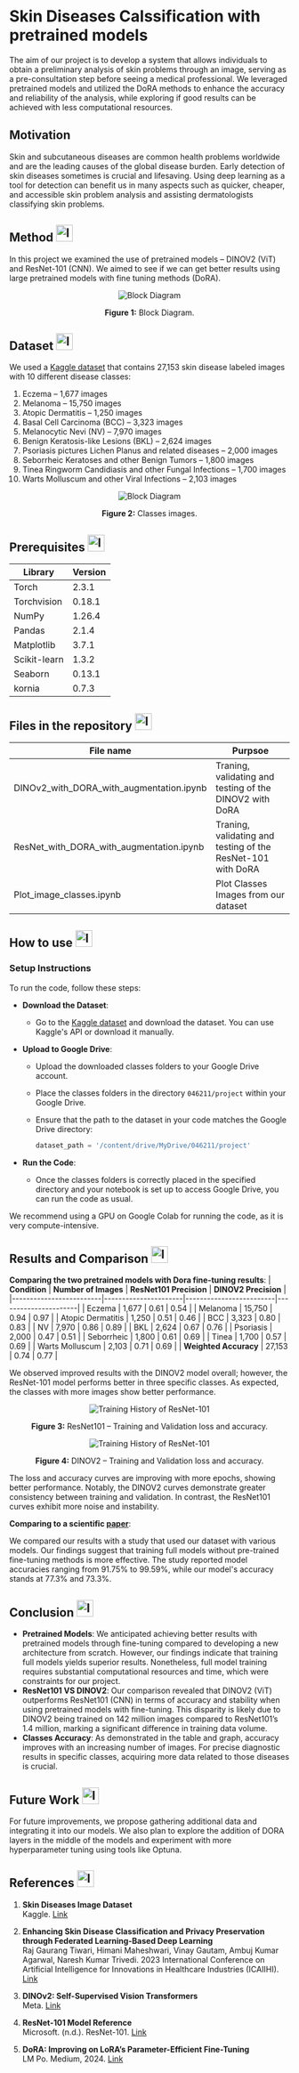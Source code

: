 # Skin Diseases Calssification with pretrained models
The aim of our project is to develop a system that allows individuals to obtain a preliminary analysis of skin problems through an image, serving as a pre-consultation step before seeing a medical professional. We leveraged pretrained models and utilized the DoRA methods to enhance the accuracy and reliability of the analysis, while exploring if good results can be achieved with less computational resources.

## Motivation
Skin and subcutaneous diseases are common health problems worldwide and are the leading causes of the global disease burden. Early detection of skin diseases sometimes is crucial and lifesaving. Using deep learning as a tool for detection can benefit us in many aspects such as quicker, cheaper, and accessible skin problem analysis and assisting dermatologists classifying skin problems.

## Method <img src="https://github.com/tzurbar/046211/blob/main/Assets/Icons/entrepreneurship_8552566.png" alt="Icon" width="30" height="30">
In this project we examined the use of pretrained models – DINOV2 (ViT) and ResNet-101 (CNN). We aimed to see if we can get better results using large pretrained models with fine tuning methods (DoRA).

<div align="center">
    <img src="https://github.com/tzurbar/046211/blob/main/Assets/Block_diagram.png?raw=true" alt="Block Diagram">
    <p><strong>Figure 1:</strong> Block Diagram.</p>
</div>

## Dataset <img src="https://github.com/tzurbar/046211/blob/main/Assets/Icons/book-stack_3389081.png" alt="Icon" width="30" height="30">
We used a [Kaggle dataset](https://www.kaggle.com/datasets/ismailpromus/skin-diseases-image-dataset/data) that contains 27,153 skin disease labeled images with 10 different disease classes:
1.	Eczema – 1,677 images
2.	Melanoma – 15,750 images
3.	Atopic Dermatitis – 1,250 images
4.	Basal Cell Carcinoma (BCC) – 3,323 images
5.	Melanocytic Nevi (NV) – 7,970 images
6.	Benign Keratosis-like Lesions (BKL) – 2,624 images
7.	Psoriasis pictures Lichen Planus and related diseases – 2,000 images
8.	Seborrheic Keratoses and other Benign Tumors – 1,800 images
9.	Tinea Ringworm Candidiasis and other Fungal Infections – 1,700 images
10.	Warts Molluscum and other Viral Infections – 2,103 images

<div align="center">
    <img src="https://github.com/tzurbar/046211/blob/main/Assets/Classes_images.png?raw=true" alt="Block Diagram">
    <p><strong>Figure 2:</strong> Classes images.</p>
</div>

## Prerequisites <img src="https://github.com/tzurbar/046211/blob/main/Assets/Icons/brain_13378620.png" alt="Icon" width="30" height="30">
| Library       | Version |
| ------------- | ------- |
| Torch         | 2.3.1   |
| Torchvision   | 0.18.1  |
| NumPy         | 1.26.4  |
| Pandas        | 2.1.4   |
| Matplotlib    | 3.7.1   |
| Scikit-learn  | 1.3.2   |
| Seaborn       | 0.13.1  |
| kornia        | 0.7.3   |

## Files in the repository <img src="https://github.com/tzurbar/046211/blob/main/Assets/Icons/document_11456210.png" alt="Icon" width="30" height="30">
| File name	    | Purpsoe |
| ------------- | ------- |
| DINOv2_with_DORA_with_augmentation.ipynb         | Traning, validating and testing of the DINOV2 with DoRA   |
| ResNet_with_DORA_with_augmentation.ipynb        | Traning, validating and testing of the ResNet-101 with DoRA   |
| Plot_image_classes.ipynb   | Plot Classes Images from our dataset  |

## How to use <img src="https://github.com/tzurbar/046211/blob/main/Assets/Icons/book_16658438.png" alt="Icon" width="30" height="30">
### Setup Instructions
To run the code, follow these steps:

- **Download the Dataset**:
  - Go to the [Kaggle dataset](https://www.kaggle.com/datasets/ismailpromus/skin-diseases-image-dataset/data) and download the dataset. You can use Kaggle's API or download it manually.

- **Upload to Google Drive**:
  - Upload the downloaded classes folders to your Google Drive account.
  - Place the classes folders in the directory `046211/project` within your Google Drive.

  - Ensure that the path to the dataset in your code matches the Google Drive directory:
    ```python
    dataset_path = '/content/drive/MyDrive/046211/project'
    ```
- **Run the Code**:
  - Once the classes folders is correctly placed in the specified directory and your notebook is set up to access Google Drive, you can run the code as usual.

We recommend using a GPU on Google Colab for running the code, as it is very compute-intensive.

## Results and Comparison <img src="https://github.com/tzurbar/046211/blob/main/Assets/Icons/stats_7074922.png" alt="Icon" width="30" height="30">
**Comparing the two pretrained models with Dora fine-tuning results**:
| **Condition**           | **Number of Images** | **ResNet101 Precision** | **DINOV2 Precision** |
|-------------------------|----------------------|-------------------------|----------------------|
| Eczema                  | 1,677                | 0.61                    | 0.54                 |
| Melanoma                | 15,750               | 0.94                    | 0.97                 |
| Atopic Dermatitis       | 1,250                | 0.51                    | 0.46                 |
| BCC                     | 3,323                | 0.80                    | 0.83                 |
| NV                      | 7,970                | 0.86                    | 0.89                 |
| BKL                     | 2,624                | 0.67                    | 0.76                 |
| Psoriasis               | 2,000                | 0.47                    | 0.51                 |
| Seborrheic              | 1,800                | 0.61                    | 0.69                 |
| Tinea                   | 1,700                | 0.57                    | 0.69                 |
| Warts Molluscum         | 2,103                | 0.71                    | 0.69                 |
| **Weighted Accuracy**   | 27,153               | 0.74                    | 0.77                 |

We observed improved results with the DINOV2 model overall; however, the ResNet-101 model performs better in three specific classes. As expected, the classes with more images show better performance.

<div align="center">
    <img src="https://github.com/tzurbar/046211/blob/main/Assets/ResNet101_training_history.png?raw=true" alt="Training History of ResNet-101">
    <p><strong>Figure 3:</strong> ResNet101 – Training and Validation loss and accuracy.</p>
</div>

<div align="center">
    <img src="https://github.com/tzurbar/046211/blob/main/Assets/Dinov2_training_history.png?raw=true" alt="Training History of ResNet-101">
    <p><strong>Figure 4:</strong> DINOV2 – Training and Validation loss and accuracy.</p>
</div>

The loss and accuracy curves are improving with more epochs, showing better performance. Notably, the DINOV2 curves demonstrate greater consistency between training and validation. In contrast, the ResNet101 curves exhibit more noise and instability.

**Comparing to a scientific [paper](https://ieeexplore.ieee.org/abstract/document/10489335/authors#authors)**:

We compared our results with a study that used our dataset with various models. Our findings suggest that training full models without pre-trained fine-tuning methods is more effective. The study reported model accuracies ranging from 91.75% to 99.59%, while our model's accuracy stands at 77.3% and 73.3%.

## Conclusion <img src="https://github.com/tzurbar/046211/blob/main/Assets/Icons/concept_11063232.png" alt="Icon" width="30" height="30">
- **Pretrained Models**:
We anticipated achieving better results with pretrained models through fine-tuning compared to developing a new architecture from scratch. However, our findings indicate that training full models yields superior results. Nonetheless, full model training requires substantial computational resources and time, which were constraints for our project.
- **ResNet101 VS DINOV2**:
Our comparison revealed that DINOV2 (ViT) outperforms ResNet101 (CNN) in terms of accuracy and stability when using pretrained models with fine-tuning. This disparity is likely due to DINOV2 being trained on 142 million images compared to ResNet101’s 1.4 million, marking a significant difference in training data volume.
- **Classes Accuracy**:
As demonstrated in the table and graph, accuracy improves with an increasing number of images. For precise diagnostic results in specific classes, acquiring more data related to those diseases is crucial.
## Future Work <img src="https://github.com/tzurbar/046211/blob/main/Assets/Icons/part-time_12322679.png" alt="Icon" width="30" height="30">
For future improvements, we propose gathering additional data and integrating it into our models.
We also plan to explore the addition of DORA layers in the middle of the models and experiment with more hyperparameter tuning using tools like Optuna.

## References <img src="https://github.com/tzurbar/046211/blob/main/Assets/Icons/copy_1644122.png" alt="Icon" width="30" height="30">
1. **Skin Diseases Image Dataset**  
   Kaggle. [Link](https://www.kaggle.com/datasets/ismailpromus/skin-diseases-image-dataset/data)

2. **Enhancing Skin Disease Classification and Privacy Preservation through Federated Learning-Based Deep Learning**  
   Raj Gaurang Tiwari, Himani Maheshwari, Vinay Gautam, Ambuj Kumar Agarwal, Naresh Kumar Trivedi. 2023 International Conference on Artificial Intelligence for Innovations in Healthcare Industries (ICAIIHI). [Link](https://ieeexplore.ieee.org/abstract/document/10489335/authors#authors)

3. **DINOv2: Self-Supervised Vision Transformers**  
   Meta. [Link](https://github.com/facebookresearch/dinov2)

4. **ResNet-101 Model Reference**  
   Microsoft. (n.d.). ResNet-101. [Link](https://huggingface.co/microsoft/resnet-101)

5. **DoRA: Improving on LoRA’s Parameter-Efficient Fine-Tuning**  
   LM Po. Medium, 2024. [Link](https://medium.com/@edmond.po/exploring-dora-improving-on-loras-parameter-efficient-fine-tuning-d72edc045f64#:~:text=DoRA%20is%20a%20promising%20technique,performance%20with%20even%20fewer%20parameters.)
